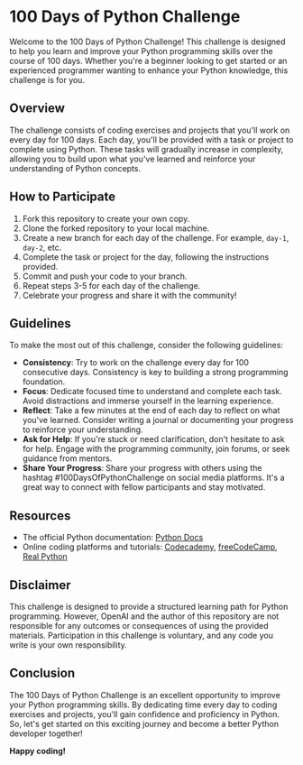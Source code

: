 # 100 Days of Python Challenge

Welcome to the 100 Days of Python Challenge! This challenge is designed to help you learn and improve your Python programming skills over the course of 100 days. Whether you're a beginner looking to get started or an experienced programmer wanting to enhance your Python knowledge, this challenge is for you.

## Overview

The challenge consists of coding exercises and projects that you'll work on every day for 100 days. Each day, you'll be provided with a task or project to complete using Python. These tasks will gradually increase in complexity, allowing you to build upon what you've learned and reinforce your understanding of Python concepts.

## How to Participate

1. Fork this repository to create your own copy.
2. Clone the forked repository to your local machine.
3. Create a new branch for each day of the challenge. For example, `day-1`, `day-2`, etc.
4. Complete the task or project for the day, following the instructions provided.
5. Commit and push your code to your branch.
6. Repeat steps 3-5 for each day of the challenge.
7. Celebrate your progress and share it with the community!

## Guidelines

To make the most out of this challenge, consider the following guidelines:

- **Consistency**: Try to work on the challenge every day for 100 consecutive days. Consistency is key to building a strong programming foundation.
- **Focus**: Dedicate focused time to understand and complete each task. Avoid distractions and immerse yourself in the learning experience.
- **Reflect**: Take a few minutes at the end of each day to reflect on what you've learned. Consider writing a journal or documenting your progress to reinforce your understanding.
- **Ask for Help**: If you're stuck or need clarification, don't hesitate to ask for help. Engage with the programming community, join forums, or seek guidance from mentors.
- **Share Your Progress**: Share your progress with others using the hashtag #100DaysOfPythonChallenge on social media platforms. It's a great way to connect with fellow participants and stay motivated.

## Resources

- The official Python documentation: [Python Docs](https://docs.python.org/3/)
- Online coding platforms and tutorials: [Codecademy](https://www.codecademy.com/learn/learn-python), [freeCodeCamp](https://www.freecodecamp.org/learn/), [Real Python](https://realpython.com/)

## Disclaimer

This challenge is designed to provide a structured learning path for Python programming. However, OpenAI and the author of this repository are not responsible for any outcomes or consequences of using the provided materials. Participation in this challenge is voluntary, and any code you write is your own responsibility.

## Conclusion

The 100 Days of Python Challenge is an excellent opportunity to improve your Python programming skills. By dedicating time every day to coding exercises and projects, you'll gain confidence and proficiency in Python. So, let's get started on this exciting journey and become a better Python developer together!

**Happy coding!**

